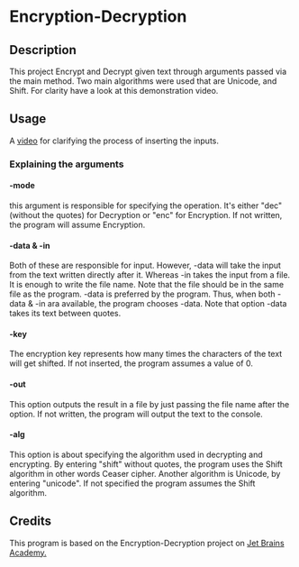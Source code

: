 # Encryption-Decryption

## Description

This project Encrypt and Decrypt given text through arguments passed via the main method.
Two main algorithms were used that are Unicode, and Shift. For clarity have a look at this demonstration video.
 


## Usage

A [video](https://stepik.org/media/attachments/lesson/209884/demonstration.mp4) for clarifying the process of inserting the inputs.

### Explaining the arguments

#### -mode
this argument is responsible for specifying the operation. It's either "dec" (without the quotes) for Decryption or "enc" for Encryption.
If not written, the program will assume Encryption.

#### -data & -in

Both of these are responsible for input. However, -data will take the input from the text written directly after it. Whereas -in takes the input from a file. It is enough to write the file name. Note that the file should be in the same file as the program. -data is preferred by the program. Thus, when both -data & -in ara available, the program chooses -data.
Note that option -data takes its text between quotes.

#### -key

The encryption key represents how many times the characters of the text will get shifted. If not inserted, the program assumes a value of 0.

#### -out

This option outputs the result in a file by just passing the file name after the option. If not written, the program will output the text to the console.

#### -alg

This option is about specifying the algorithm used in decrypting and encrypting. By entering "shift" without quotes, the program uses the Shift algorithm in other words Ceaser cipher. Another algorithm is Unicode, by entering "unicode". If not specified the program assumes the Shift algorithm.

## Credits

This program is based on the Encryption-Decryption project on [Jet Brains Academy.](https://hyperskill.org/tracks)




